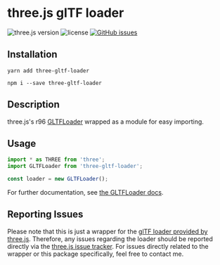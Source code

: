 # three.js glTF loader
![three.js version](https://img.shields.io/badge/three.js-v0.96.0-green.svg?style=flat-square)
![license](https://img.shields.io/npm/l/three-gltf-loader.svg?style=flat-square)
[![GitHub issues](https://img.shields.io/github/issues/johh/three-gltf-loader.svg?style=flat-square)](https://github.com/johh/three-gltf-loader/issues)


## Installation
```
yarn add three-gltf-loader
```
```
npm i --save three-gltf-loader
```

## Description
three.js's r96 [GLTFLoader](https://threejs.org/docs/#examples/loaders/GLTFLoader) wrapped as a module for easy importing.

## Usage
```javascript
import * as THREE from 'three';
import GLTFLoader from 'three-gltf-loader';

const loader = new GLTFLoader();
```
For further documentation, see [the GLTFLoader docs](https://threejs.org/docs/#examples/loaders/GLTFLoader).

## Reporting Issues
Please note that this is just a wrapper for the [glTF loader provided by three.js](https://github.com/mrdoob/three.js/blob/master/examples/js/loaders/GLTFLoader.js). Therefore, any issues regarding the loader should be reported directly via the [three.js issue tracker](https://github.com/mrdoob/three.js/issues/).
For issues directly related to the wrapper or this package specifically, feel free to contact me.
